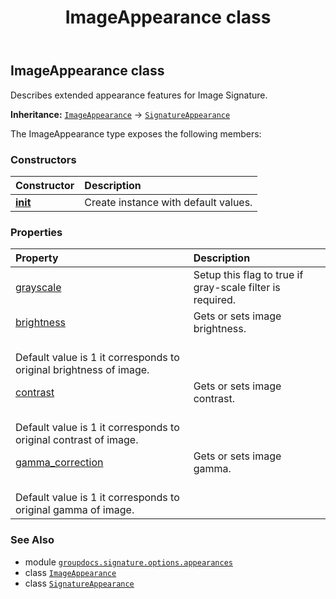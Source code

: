 ﻿---
title: ImageAppearance class
second_title: GroupDocs.Signature for Python via .NET API References
description: 
type: docs
url: /python-net/groupdocs.signature.options.appearances/imageappearance/
is_root: false
weight: 20
---

## ImageAppearance class

Describes extended appearance features for Image Signature.



**Inheritance:** [`ImageAppearance`](/signature/python-net/groupdocs.signature.options.appearances/imageappearance) → 
[`SignatureAppearance`](/signature/python-net/groupdocs.signature.options.appearances/signatureappearance)



The ImageAppearance type exposes the following members:

### Constructors
| Constructor | Description |
| :- | :- |
| [__init__](/signature/python-net/groupdocs.signature.options.appearances/imageappearance/__init__/#) | Create instance with default values. |


### Properties
| Property | Description |
| :- | :- |
| [grayscale](/signature/python-net/groupdocs.signature.options.appearances/imageappearance/grayscale) | Setup this flag to true if gray-scale filter is required. |
| [brightness](/signature/python-net/groupdocs.signature.options.appearances/imageappearance/brightness) | Gets or sets image brightness.<br/>Default value is 1 it corresponds to original brightness of image. |
| [contrast](/signature/python-net/groupdocs.signature.options.appearances/imageappearance/contrast) | Gets or sets image contrast.<br/>Default value is 1 it corresponds to original contrast of image. |
| [gamma_correction](/signature/python-net/groupdocs.signature.options.appearances/imageappearance/gamma_correction) | Gets or sets image gamma.<br/>Default value is 1 it corresponds to original gamma of image. |



### See Also
* module [`groupdocs.signature.options.appearances`](..)
* class [`ImageAppearance`](/signature/python-net/groupdocs.signature.options.appearances/imageappearance)
* class [`SignatureAppearance`](/signature/python-net/groupdocs.signature.options.appearances/signatureappearance)
